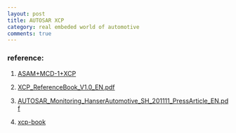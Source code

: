```yaml
---
layout: post
title: AUTOSAR XCP
category: real embeded world of automotive
comments: true
---
```




### reference:

1. [ASAM+MCD-1+XCP](https://wiki.asam.net/display/STANDARDS/ASAM+MCD-1+XCP)

2. [XCP\_ReferenceBook\_V1.0\_EN.pdf](http://vector.com/portal/medien/solutions_for/xcp/XCP_ReferenceBook_V1.0_EN.pdf)

3. [AUTOSAR\_Monitoring\_HanserAutomotive\_SH\_201111\_PressArticle\_EN.pdf](http://vector.com/portal/medien/cmc/press/Vector/AUTOSAR_Monitoring_HanserAutomotive_SH_201111_PressArticle_EN.pdf)

4. [xcp-book](http://www.vector.com/xcp-book)